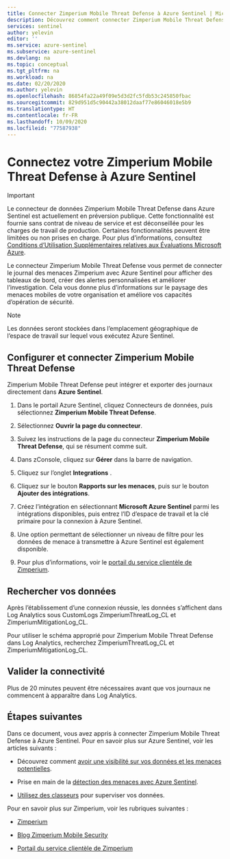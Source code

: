```yaml
---
title: Connecter Zimperium Mobile Threat Defense à Azure Sentinel | Microsoft Docs
description: Découvrez comment connecter Zimperium Mobile Threat Defense à Azure Sentinel.
services: sentinel
author: yelevin
editor: ''
ms.service: azure-sentinel
ms.subservice: azure-sentinel
ms.devlang: na
ms.topic: conceptual
ms.tgt_pltfrm: na
ms.workload: na
ms.date: 02/20/2020
ms.author: yelevin
ms.openlocfilehash: 86854fa22a49f09e5d3d2fc5fdb53c245850fbac
ms.sourcegitcommit: 829d951d5c90442a38012daaf77e86046018e5b9
ms.translationtype: HT
ms.contentlocale: fr-FR
ms.lasthandoff: 10/09/2020
ms.locfileid: "77587938"
---
```

# <a name="connect-your-zimperium-mobile-threat-defense-to-azure-sentinel"></a>Connectez votre Zimperium Mobile Threat Defense à Azure Sentinel


> [!IMPORTANT]
> Le connecteur de données Zimperium Mobile Threat Defense dans Azure Sentinel est actuellement en préversion publique.
> Cette fonctionnalité est fournie sans contrat de niveau de service et est déconseillée pour les charges de travail de production. Certaines fonctionnalités peuvent être limitées ou non prises en charge. Pour plus d’informations, consultez [Conditions d’Utilisation Supplémentaires relatives aux Évaluations Microsoft Azure](https://azure.microsoft.com/support/legal/preview-supplemental-terms/).



Le connecteur Zimperium Mobile Threat Defense vous permet de connecter le journal des menaces Zimperium avec Azure Sentinel pour afficher des tableaux de bord, créer des alertes personnalisées et améliorer l’investigation. Cela vous donne plus d’informations sur le paysage des menaces mobiles de votre organisation et améliore vos capacités d’opération de sécurité.

> [!NOTE]
> Les données seront stockées dans l’emplacement géographique de l’espace de travail sur lequel vous exécutez Azure Sentinel.

## <a name="configure-and-connect-zimperium-mobile-threat-defense"></a>Configurer et connecter Zimperium Mobile Threat Defense

Zimperium Mobile Threat Defense peut intégrer et exporter des journaux directement dans **Azure Sentinel**.

1. Dans le portail Azure Sentinel, cliquez Connecteurs de données, puis sélectionnez **Zimperium Mobile Threat Defense**.
2. Sélectionnez **Ouvrir la page du connecteur**.
3. Suivez les instructions de la page du connecteur **Zimperium Mobile Threat Defense**, qui se résument comme suit.
 1. Dans zConsole, cliquez sur **Gérer** dans la barre de navigation.
 2. Cliquez sur l’onglet **Integrations** .
 3. Cliquez sur le bouton **Rapports sur les menaces**, puis sur le bouton **Ajouter des intégrations**.
 4. Créez l’intégration en sélectionnant **Microsoft Azure Sentinel** parmi les intégrations disponibles, puis entrez l’ID d’espace de travail et la clé primaire pour la connexion à Azure Sentinel.
 5. Une option permettant de sélectionner un niveau de filtre pour les données de menace à transmettre à Azure Sentinel est également disponible. 

4. Pour plus d’informations, voir le [portail du service clientèle de Zimperium](https://support.zimperium.com).


## <a name="find-your-data"></a>Rechercher vos données

Après l’établissement d’une connexion réussie, les données s’affichent dans Log Analytics sous CustomLogs ZimperiumThreatLog_CL et ZimperiumMitigationLog_CL.

Pour utiliser le schéma approprié pour Zimperium Mobile Threat Defense dans Log Analytics, recherchez ZimperiumThreatLog_CL et ZimperiumMitigationLog_CL.


## <a name="validate-connectivity"></a>Valider la connectivité

Plus de 20 minutes peuvent être nécessaires avant que vos journaux ne commencent à apparaître dans Log Analytics.

## <a name="next-steps"></a>Étapes suivantes

Dans ce document, vous avez appris à connecter Zimperium Mobile Threat Defense à Azure Sentinel. Pour en savoir plus sur Azure Sentinel, voir les articles suivants :

- Découvrez comment [avoir une visibilité sur vos données et les menaces potentielles](quickstart-get-visibility.md).

- Prise en main de la [détection des menaces avec Azure Sentinel](tutorial-detect-threats-built-in.md).

- [Utilisez des classeurs](tutorial-monitor-your-data.md) pour superviser vos données.

Pour en savoir plus sur Zimperium, voir les rubriques suivantes :

- [Zimperium](https://zimperium.com)

- [Blog Zimperium Mobile Security](https://blog.zimperium.com)

- [Portail du service clientèle de Zimperium](https://support.zimperium.com)

